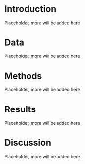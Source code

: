 # Introduction
Placeholder, more will be added here
# Data
Placeholder, more will be added here
# Methods
Placeholder, more will be added here
# Results
Placeholder, more will be added here
# Discussion
Placeholder, more will be added here
